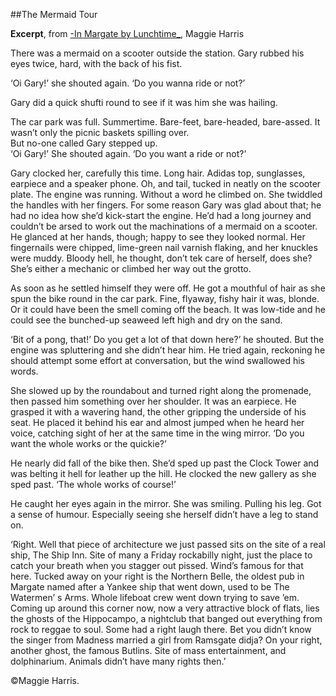 ##The Mermaid Tour

**Excerpt**, from [-In Margate by Lunchtime_](https://maggieharris.co.uk/books/in-margate-by-lunchtime/), Maggie Harris

There was a mermaid on a scooter outside the station. Gary rubbed his eyes twice, hard, with the back of his fist.   

‘Oi Gary!’ she shouted again. ‘Do you wanna ride or not?’

Gary did a quick shufti round to see if it was him she was hailing.  

The car park was full. Summertime. Bare-feet, bare-headed, bare-assed. It wasn’t only the picnic baskets spilling over.   
But no-one called Gary stepped up.   
‘Oi Gary!’ She shouted again. ‘Do you want a ride or not?’   

Gary clocked her, carefully this time. Long hair. Adidas top, sunglasses, earpiece and a speaker phone. Oh, and tail, tucked in neatly on the scooter plate. The engine was running. Without a word he climbed on. She twiddled the handles with her fingers. For some reason Gary was glad about that; he had no idea how she’d kick-start the engine. He’d had a long journey and couldn’t be arsed to work out the machinations of a mermaid on a scooter. He glanced at her hands, though; happy to see they looked normal. Her fingernails were chipped, lime-green nail varnish flaking, and her knuckles were muddy. Bloody hell, he thought, don’t tek care of herself, does she? She’s either a mechanic or climbed her way out the grotto.

As soon as he settled himself they were off. He got a mouthful of hair as she spun the bike round in the car park. Fine, flyaway, fishy hair it was, blonde. Or it could have been the smell coming off the beach. It was low-tide and he could see the bunched-up seaweed left high and dry on the sand.

‘Bit of a pong, that!’ Do you get a lot of that down here?’ he shouted. But the engine was spluttering and she didn’t hear him. He tried again, reckoning he should attempt some effort at conversation, but the wind swallowed his words.

She slowed up by the roundabout and turned right along the promenade, then passed him something over her shoulder. It was an earpiece. He grasped it with a wavering hand, the other gripping the underside of his seat. He placed it behind his ear and almost jumped when he heard her voice, catching sight of her at the same time in the wing mirror.
‘Do you want the whole works or the quickie?’   

He nearly did fall of the bike then. She’d sped up past the Clock Tower and was belting it hell for leather up the hill.  He clocked the new gallery as she sped past.
‘The whole works of course!’   

He caught her eyes again in the mirror. She was smiling. Pulling his leg. Got a sense of humour. Especially seeing she herself didn’t have a leg to stand on.

‘Right. Well that piece of architecture we just passed sits on the site of a real ship, The Ship Inn. Site of many a Friday rockabilly night, just the place to catch your breath when you stagger out pissed. Wind’s famous for that here. Tucked away on your right is the Northern Belle, the oldest pub in Margate named after  a Yankee ship that went down, used to be The Watermen’ s Arms. Whole lifeboat crew went down trying to save ’em. Coming up around this corner now, now a very attractive block of flats, lies the ghosts of the Hippocampo, a nightclub that banged out everything from rock to reggae to soul. Some had a right laugh there. Bet you didn’t know the singer from Madness married a girl from Ramsgate didja? On your right, another ghost, the famous Butlins. Site of mass entertainment, and dolphinarium. Animals didn’t have many rights then.’ 

©Maggie Harris.




